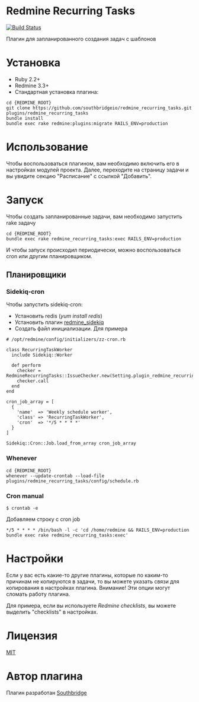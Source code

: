# Redmine Recurring Tasks

[![Build Status](https://travis-ci.org/southbridgeio/redmine_recurring_tasks.svg?branch=master)](https://travis-ci.org/southbridgeio/redmine_recurring_tasks)

Плагин для запланированного создания задач с шаблонов

# Установка

* Ruby 2.2+
* Redmine 3.3+
* Стандартная установка плагина:

```
cd {REDMINE_ROOT}
git clone https://github.com/southbridgeio/redmine_recurring_tasks.git plugins/redmine_recurring_tasks
bundle install
bundle exec rake redmine:plugins:migrate RAILS_ENV=production
```

# Использование

Чтобы воспользоваться плагином, вам необходимо включить его в настройках модулей проекта. Далее, переходите на страницу задачи
и вы увидите секцию "Расписание" с ссылкой "Добавить".

# Запуск

Чтобы создать запланированные задачи, вам необходимо запустить rake задачу

```
cd {REDMINE_ROOT}
bundle exec rake redmine_recurring_tasks:exec RAILS_ENV=production
```

И чтобы запуск происходил периодически, можно воспользоваться cron или другим планировщиком.

## Планировщики

### Sidekiq-cron

Чтобы запустить sidekiq-cron:

- Установить redis (*yum install redis*)
- Установить плагин [redmine_sidekiq](https://github.com/ogom/redmine_sidekiq)
- Создать файл инициализации. Для примера

```
# /opt/redmine/config/initializers/zz-cron.rb

class RecurringTaskWorker
  include Sidekiq::Worker

  def perform
    checker = RedmineRecurringTasks::IssueChecker.new(Setting.plugin_redmine_recurring_tasks)
    checker.call
  end
end

cron_job_array = [
  {
    'name'  => 'Weekly schedule worker',
    'class' => 'RecurringTaskWorker',
    'cron'  => '*/5 * * * *'
  }
]

Sidekiq::Cron::Job.load_from_array cron_job_array
```

### Whenever

```
cd {REDMINE_ROOT}
whenever --update-crontab --load-file plugins/redmine_recurring_tasks/config/schedule.rb
```

### Cron manual

```
$ crontab -e
```

Добавляем строку с cron job

```
*/5 * * * * /bin/bash -l -c 'cd /home/redmine && RAILS_ENV=production bundle exec rake redmine_recurring_tasks:exec'
```

# Настройки

Если у вас есть какие-то другие плагины, которые по каким-то причинам не копируются в задачи, то
вы можете указать связи для копирования в настройках плагина. Внимание! Эти опции могут сломать работу плагина.

Для примера, если вы используете *Redmine checklists*, вы можете выделить "checklists" в настройках. 

# Лицензия

[MIT](https://github.com/southbridgeio/redmine_recurring_tasks/blob/master/LICENSE)

# Автор плагина

Плагин разработан [Southbridge](https://southbridge.io)
